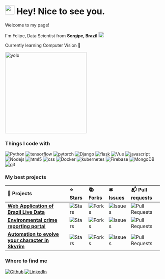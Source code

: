 <h1><img src="https://emojis.slackmojis.com/emojis/images/1531849430/4246/blob-sunglasses.gif?1531849430" width="30"/> Hey! Nice to see you.</h1>
<div>
  <div>
    <p>Welcome to my page!</p>
    <p>I'm Felipe, Data Scientist from <b>Sergipe, Brazil</b> <img src="https://www.countryflags.com/wp-content/uploads/brazil-flag-png-xl.png" width="18" /></p>
    <p>Currently learning Computer Vision 🐍</p>
  </div>
  <div> 
    <img src="yolo.jpg" alt="yolo" width="265"/>
  </div>
</div>


<h3>Things I code with</h3>
<p>
  <img alt="Python" src="https://img.shields.io/badge/Python-3776AB?style=for-the-badge&logo=python&logoColor=white" /> 
  <img alt="tensorflow" src="https://img.shields.io/badge/TensorFlow-FF6F00?style=for-the-badge&logo=tensorflow&logoColor=white" />
  <img alt="pytorch" src="https://img.shields.io/badge/PyTorch-black?style=for-the-badge&logo=pytorch" />
  <img alt="Django" src="https://img.shields.io/badge/Django-092E20?style=for-the-badge&logo=django&logoColor=green" />
  <img alt="flask" src="https://img.shields.io/badge/Flask-000000?style=for-the-badge&logo=flask&logoColor=white" />
  <img alt="Vue" src="https://img.shields.io/badge/Vue.js-35495E?style=for-the-badge&logo=vuedotjs&logoColor=4FC08D" />
  <img alt="javascript" src="https://img.shields.io/badge/JavaScript-F7DF1E?style=for-the-badge&logo=javascript&logoColor=black" />
  <img alt="Nodejs" src="https://img.shields.io/badge/-Nodejs-43853d?style=for-the-badge&logo=Node.js&logoColor=white" />
  <img alt="html5" src="https://img.shields.io/badge/HTML5-E34F26?style=for-the-badge&logo=html5&logoColor=white" />
  <img alt="css" src="https://img.shields.io/badge/CSS3-1572B6?style=for-the-badge&logo=css3&logoColor=white" />
  <img alt="Docker" src="https://img.shields.io/badge/-Docker-46a2f1?style=for-the-badge&logo=docker&logoColor=white" />
  <img alt="kubernetes" src="https://img.shields.io/badge/Kubernetes-326CE5?style=for-the-badge&logo=Kubernetes&logoColor=white" />
  <img alt="Firebase" src="https://img.shields.io/badge/firebase-ffca28?style=for-the-badge&logo=firebase&logoColor=black" />
  <img alt="MongoDB" src="https://img.shields.io/badge/-MongoDB-13aa52?style=for-the-badge&logo=mongodb&logoColor=white" />
  <img alt="git" src="https://img.shields.io/badge/-Git-F05032?style=for-the-badge&logo=git&logoColor=white" />
</p>
<h3>My best projects</h3>
<table>
    <tr border: none;>
      <td><b>🎁 Projects</b></td>
      <td><b>⭐ Stars</b></td>
      <td><b>📚 Forks</b></td>
      <td><b>🛎 Issues</b></td>
      <td><b>📬 Pull requests</b></td>
    </tr>
  </thead>
  <tbody>
    <tr>
      <td><a href="https://github.com/felipequentino/app-live-data"><b>Web Application of Brazil Live Data</b></a></td>
      <td><img alt="Stars" src="https://img.shields.io/github/stars/felipequentino/app-live-data?style=flat-square&labelColor=343b41"/></td>
      <td><img alt="Forks" src="https://img.shields.io/github/forks/felipequentino/app-live-data?style=flat-square&labelColor=343b41"/></td>
      <td><img alt="Issues" src="https://img.shields.io/github/issues/felipequentino/app-live-data?style=flat-square&labelColor=343b41"/></td>
      <td><img alt="Pull Requests" src="https://img.shields.io/github/issues-pr/felipequentino/app-live-data?style=flat-square&labelColor=343b41"/></td>
    </tr>
    <tr>
      <td><a href="https://github.com/felipequentino/PIBITI2023"><b>Environmental crime reporting portal</b></a></td>
      <td><img alt="Stars" src="https://img.shields.io/github/stars/felipequentino/PIBITI2023?style=flat-square&labelColor=343b41"/></td>
      <td><img alt="Forks" src="https://img.shields.io/github/forks/felipequentino/PIBITI2023?style=flat-square&labelColor=343b41"/></td>
      <td><img alt="Issues" src="https://img.shields.io/github/issues/felipequentino/PIBITI2023?style=flat-square&labelColor=343b41"/></td>
      <td><img alt="Pull Requests" src="https://img.shields.io/github/issues-pr/felipequentino/PIBITI2023?style=flat-square&labelColor=343b41"/></td>
    </tr>
	  <tr>
      <td><a href="https://github.com/felipequentino/soul_trap_skyrim"><b>Automation to evolve your character in Skyrim</b></a></td>
      <td><img alt="Stars" src="https://img.shields.io/github/stars/felipequentino/soul_trap_skyrim?style=flat-square&labelColor=343b41"/></td>
      <td><img alt="Forks" src="https://img.shields.io/github/forks/felipequentino/soul_trap_skyrim?style=flat-square&labelColor=343b41"/></td>
      <td><img alt="Issues" src="https://img.shields.io/github/issues/felipequentino/soul_trap_skyrim?style=flat-square&labelColor=343b41"/></td>
      <td><img alt="Pull Requests" src="https://img.shields.io/github/issues-pr/felipequentino/soul_trap_skyrim?style=flat-square&labelColor=343b41"/></td>
    </tr>
  </tbody>
</table>
<h3>Where to find me</h3>
<p><a href="https://github.com/felipequentino" target="_blank"><img alt="Github" src="https://img.shields.io/badge/GitHub-%2312100E.svg?&style=for-the-badge&logo=Github&logoColor=white" /></a> <a href="https://www.linkedin.com/in/felipequentino" target="_blank"><img alt="LinkedIn" src="https://img.shields.io/badge/linkedin-%230077B5.svg?&style=for-the-badge&logo=linkedin&logoColor=white" /></a> 
</p>
